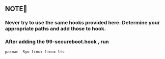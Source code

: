 ## NOTE🔴

### Never try to use the same hooks provided here. Determine your appropriate paths and add those to hook.

### After adding the 99-secureboot.hook , run

```
pacman -Syu linux linux-lts

```
